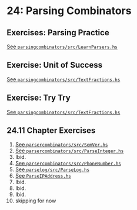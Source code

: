 # 24: Parsing Combinators

## Exercises: Parsing Practice
[See `parsingcombinators/src/LearnParsers.hs`](/24/parsercombinators/src/LearnParsers.hs)

## Exercise: Unit of Success
[See `parsingcombinators/src/TextFractions.hs`](/24/parsercombinators/src/TextFractions.hs)

## Exercise: Try Try
[See `parsingcombinators/src/TextFractions.hs`](/24/parsercombinators/src/TextFractions.hs)

## 24.11 Chapter Exercises

1. [See `parsercombinators/src/SemVer.hs`](/24/parsercombinators/src/SemVer.hs)
2. [See `parsercombinators/src/ParseInteger.hs`](/24/parsercombinators/src/ParseInteger.hs)
3. Ibid.
4. [See `parsercombinators/src/PhoneNumber.hs`](/24/parsercombinators/src/PhoneNumber.hs)
5. [See `parselog/src/ParseLog.hs`](/24/parselog/src/ParseLog.hs)
6. [See `ParseIPAddress.hs`](/24/parsercombinators/src/ParseIPAddress.hs`)
7. Ibid.
8. Ibid.
9. Ibid.
10. skipping for now

